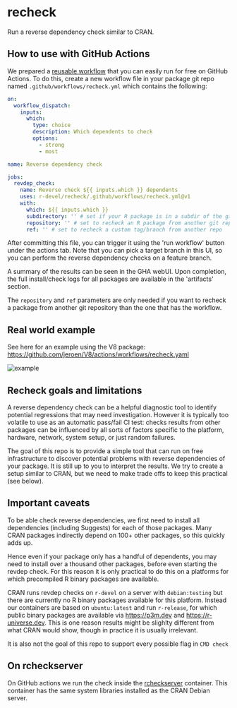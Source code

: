 # recheck

Run a reverse dependency check similar to CRAN.

## How to use with GitHub Actions

We prepared a [reusable workflow](https://docs.github.com/en/actions/using-workflows/reusing-workflows) that you can easily run for free on GitHub Actions. To do this, create a new workflow file in your package git repo named `.github/workflows/recheck.yml` which contains the following:

```yml
on:
  workflow_dispatch:
    inputs:
      which:
        type: choice
        description: Which dependents to check
        options:
          - strong
          - most

name: Reverse dependency check

jobs:
  revdep_check:
    name: Reverse check ${{ inputs.which }} dependents
    uses: r-devel/recheck/.github/workflows/recheck.yml@v1
    with:
      which: ${{ inputs.which }}
      subdirectory: '' # set if your R package is in a subdir of the git repo
      repository: '' # set to recheck an R package from another git repo
      ref: '' # set to recheck a custom tag/branch from another repo
```

After committing this file, you can trigger it using the 'run workflow' button under the actions tab. Note that you can pick a target branch in this UI, so you can perform the reverse dependency checks on a feature branch.

A summary of the results can be seen in the GHA webUI. Upon completion, the full install/check logs for all packages are available in the 'artifacts' section.

The `repository` and `ref` parameters are only needed if you want to recheck a package from another git repository than the one that has the workflow.

## Real world example

See here for an example using the V8 package: https://github.com/jeroen/V8/actions/workflows/recheck.yaml


![example](https://github.com/user-attachments/assets/9f5f67fc-a0aa-444b-a5a6-e3afad12a354)


## Recheck goals and limitations

A reverse dependency check can be a helpful diagnostic tool to identify potential regressions that may need investigation. However it is typically too volatile to use as an automatic pass/fail CI test: checks results from other packages can be influenced by all sorts of factors specific to the platform, hardware, network, system setup, or just random failures.

The goal of this repo is to provide a simple tool that can run on free infrastructure to discover potential problems with reverse dependencies of your package. It is still up to you to interpret the results. We try to create a setup similar to CRAN, but we need to make trade offs to keep this practical (see below).

## Important caveats

To be able check reverse dependencies, we first need to install all dependencies (including Suggests) for each of those packages. Many CRAN packages indirectly depend on 100+ other packages, so this quickly adds up. 

Hence even if your package only has a handful of dependents, you may need to install over a thousand other packages, before even starting the revdep check. For this reason it is only practical to do this on a platforms for which precompiled R binary packages are available.

CRAN runs revdep checks on `r-devel` on a server with `debian:testing` but there are currently no R binary packages available for this platform. Instead our containers are based on `ubuntu:latest` and run `r-release`, for which public binary packages are available via https://p3m.dev and https://r-universe.dev. This is one reason results might be slighlty different from what CRAN would show, though in practice it is usually irrelevant.

It is also not the goal of this repo to support every possible flag in `CMD check`

## On rcheckserver

On GitHub actions we run the check inside the [rcheckserver](https://github.com/r-devel/rcheckserver)
container. This container has the same system libraries installed as the CRAN Debian server.
